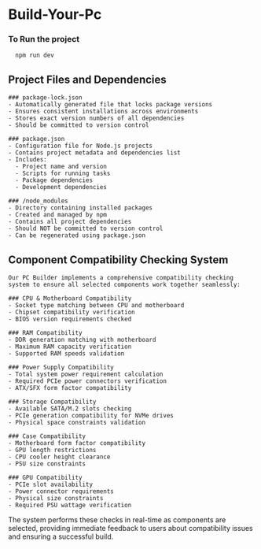 # Build-Your-Pc


### To Run the project

```
  npm run dev

```

## Project Files and Dependencies
```
### package-lock.json
- Automatically generated file that locks package versions
- Ensures consistent installations across environments
- Stores exact version numbers of all dependencies
- Should be committed to version control

### package.json 
- Configuration file for Node.js projects
- Contains project metadata and dependencies list
- Includes:
  - Project name and version
  - Scripts for running tasks
  - Package dependencies
  - Development dependencies

### /node_modules
- Directory containing installed packages
- Created and managed by npm
- Contains all project dependencies
- Should NOT be committed to version control
- Can be regenerated using package.json

```

## Component Compatibility Checking System

```
Our PC Builder implements a comprehensive compatibility checking system to ensure all selected components work together seamlessly:

```
```
### CPU & Motherboard Compatibility
- Socket type matching between CPU and motherboard
- Chipset compatibility verification
- BIOS version requirements checked

### RAM Compatibility 
- DDR generation matching with motherboard
- Maximum RAM capacity verification
- Supported RAM speeds validation

### Power Supply Compatibility
- Total system power requirement calculation
- Required PCIe power connectors verification
- ATX/SFX form factor compatibility

### Storage Compatibility
- Available SATA/M.2 slots checking
- PCIe generation compatibility for NVMe drives
- Physical space constraints validation

### Case Compatibility
- Motherboard form factor compatibility
- GPU length restrictions
- CPU cooler height clearance
- PSU size constraints

### GPU Compatibility
- PCIe slot availability
- Power connector requirements
- Physical size constraints
- Required PSU wattage verification
```

The system performs these checks in real-time as components are selected, providing immediate feedback to users about compatibility issues and ensuring a successful build.
